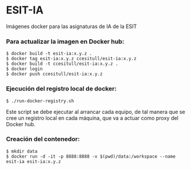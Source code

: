 # ESIT-IA
Imágenes docker para las asignaturas de IA de la ESIT

### Para actualizar la imagen en Docker hub:
```
$ docker build -t esit-ia:x.y.z .
$ docker tag esit-ia:x.y.z ccesitull/esit-ia:x.y.z
$ docker build -t ccesitull/esit-ia:x.y.z .
$ docker login
$ docker push ccesitull/esit-ia:x.y.z
```

### Ejecución del registro local de docker:
```
$ ./run-docker-registry.sh
```
Este script se debe ejecutar al arrancar cada equipo, de tal manera que se 
cree un registro local en cada máquina, que va a actuar como proxy del Docker hub.

### Creación del contenedor:
```
$ mkdir data
$ docker run -d -it -p 8888:8888 -v $(pwd)/data:/workspace --name esit-ia esit-ia:x.y.z
```
